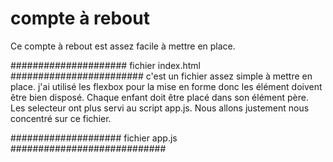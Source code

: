 # compte à rebout
Ce compte à rebout est assez facile à mettre en place.

##################### fichier index.html ########################
c'est un fichier assez simple à mettre en place. j'ai utilisé les flexbox pour la mise en forme
donc les élément doivent être bien disposé. Chaque enfant doit être placé dans son élément père.
Les selecteur ont plus servi au script app.js. Nous allons justement nous concentré sur ce 
fichier.

#################### fichier app.js ############################
